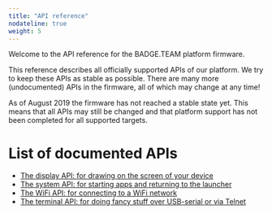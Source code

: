 ```yaml
---
title: "API reference"
nodateline: true
weight: 5
---
```


Welcome to the API reference for the BADGE.TEAM platform firmware.

This reference describes all officially supported APIs of our platform. We try to keep these APIs as stable as possible. There are many more (undocumented) APIs in the firmware, all of which may change at any time!

As of August 2019 the firmware has not reached a stable state yet. This means that all APIs may still be changed and that platform support has not been completed for all supported targets.

# List of documented APIs

 - [The display API: for drawing on the screen of your device](display)
 - [The system API: for starting apps and returning to the launcher](system)
 - [The WiFi API: for connecting to a WiFi network](wifi)
 - [The terminal API: for doing fancy stuff over USB-serial or via Telnet](terminal)
